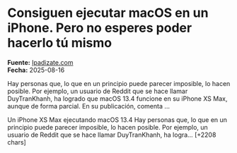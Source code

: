 # Consiguen ejecutar macOS en un iPhone. Pero no esperes poder hacerlo tú mismo

**Fuente:** [Ipadizate.com](https://ipadizate.com/iphone/consiguen-ejecutar-macos-en-un-iphone-pero-no-esperes-poder-hacerlo-tu-mismo)  
**Fecha:** 2025-08-16

Hay personas que, lo que en un principio puede parecer imposible, lo hacen posible. Por ejemplo, un usuario de Reddit que se hace llamar DuyTranKhanh, ha logrado que macOS 13.4 funcione en su iPhone XS Max, aunque de forma parcial. En su publicación, comenta …

Un iPhone XS Max ejecutando macOS 13.4
Hay personas que, lo que en un principio puede parecer imposible, lo hacen posible. Por ejemplo, un usuario de Reddit que se hace llamar DuyTranKhanh, ha logra… [+2208 chars]

